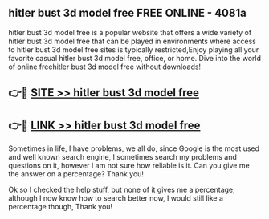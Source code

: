 ## hitler bust 3d model free FREE ONLINE - 4081a

hitler bust 3d model free is a popular website that offers a wide variety of hitler bust 3d model free that can be played in environments where access to hitler bust 3d model free sites is typically restricted,Enjoy playing all your favorite casual hitler bust 3d model free, office, or home. Dive into the world of online freehitler bust 3d model free without downloads!

## 👉🔴 [SITE >> hitler bust 3d model free](http://news.freeplayer.one?title=hitler_bust_3d_model_free&ref=FRRE)

## 👉🔴 [LINK >> hitler bust 3d model free](http://news.freeplayer.one?title=hitler_bust_3d_model_free&ref=FREE)

Sometimes in life, I have problems, we all do, since Google is the most used and well known search engine, I sometimes search my problems and questions on it, however I am not sure how reliable is it. Can you give me the answer on a percentage? Thank you!

Ok so I checked the help stuff, but none of it gives me a percentage, although I now know how to search better now, I would still like a percentage though, Thank you!